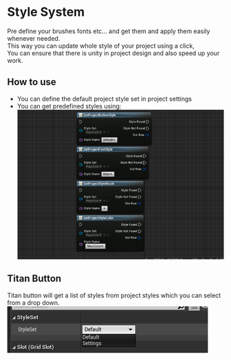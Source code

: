 # Style System
Pre define your brushes fonts etc... and get them and apply them easily whenever needed.  
This way you can update whole style of your project using a click,  
You can ensure that there is unity in project design and also speed up your work.

## How to use
- You can define the default project style set in project settings
- You can get predefined styles using:
![](./StyleFuncs.png)

## Titan Button

Titan button will get a list of styles from project styles which you can select from a drop down.
![](./TitanButton.png)